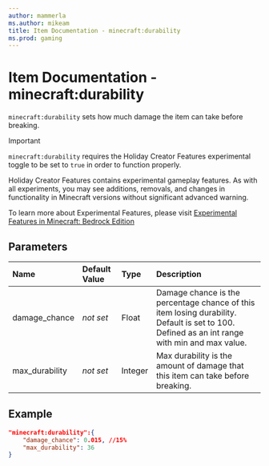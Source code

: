 ```yaml
---
author: mammerla
ms.author: mikeam
title: Item Documentation - minecraft:durability
ms.prod: gaming
---
```


# Item Documentation - minecraft:durability

`minecraft:durability` sets how much damage the item can take before breaking.

>[!IMPORTANT]
> `minecraft:durability` requires the Holiday Creator Features experimental toggle to be set to `true` in order to function properly.
>
>Holiday Creator Features contains experimental gameplay features. As with all experiments, you may see additions, removals, and changes in functionality in Minecraft versions without significant advanced warning.
>
>To learn more about Experimental Features, please visit [Experimental Features in Minecraft: Bedrock Edition](../../../../../Documents/ExperimentalFeaturesToggle.md)

## Parameters

|Name |Default Value  |Type  |Description  |
|:----------|:----------|:----------|:----------|
|damage_chance|*not set* |Float | Damage chance is the percentage chance of this item losing durability. Default is set to 100. Defined as an int range with min and max value. |
|max_durability|*not set* |Integer | Max durability is the amount of damage that this item can take before breaking.|

## Example

```json
"minecraft:durability":{
    "damage_chance": 0.015, //15%
    "max_durability": 36
}
```
